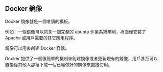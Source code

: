 ## Docker 鏡像
Docker 鏡像就是一個唯讀的模板。

例如：一個鏡像可以包含一個完整的 ubuntu 作業系統環境，裡面僅安裝了 Apache 或用戶需要的其它應用程序。

鏡像可以用來創建 Docker 容器。

Docker 提供了一個很簡單的機制來創建鏡像或者更新現有的鏡像，用戶甚至可以直接從其他人那裡下載一個已經做好的鏡像來直接使用。
